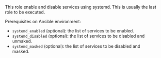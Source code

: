 This role enable and disable services using systemd.
This is usually the last role to be executed.

Prerequisites on Ansible environment:

* `systemd_enabled` (optional): the list of services to be enabled.
* `systemd_disabled` (optional): the list of services to be disabled and unmaked.
* `systemd_masked` (optional): the list of services to be disabled and masked.
